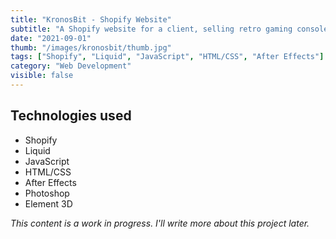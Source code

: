 ```yaml
---
title: "KronosBit - Shopify Website"
subtitle: "A Shopify website for a client, selling retro gaming consoles."
date: "2021-09-01"
thumb: "/images/kronosbit/thumb.jpg"
tags: ["Shopify", "Liquid", "JavaScript", "HTML/CSS", "After Effects"]
category: "Web Development"
visible: false
---
```


## Technologies used

* Shopify
* Liquid
* JavaScript
* HTML/CSS
* After Effects
* Photoshop
* Element 3D

_This content is a work in progress. I'll write more about this project later._
